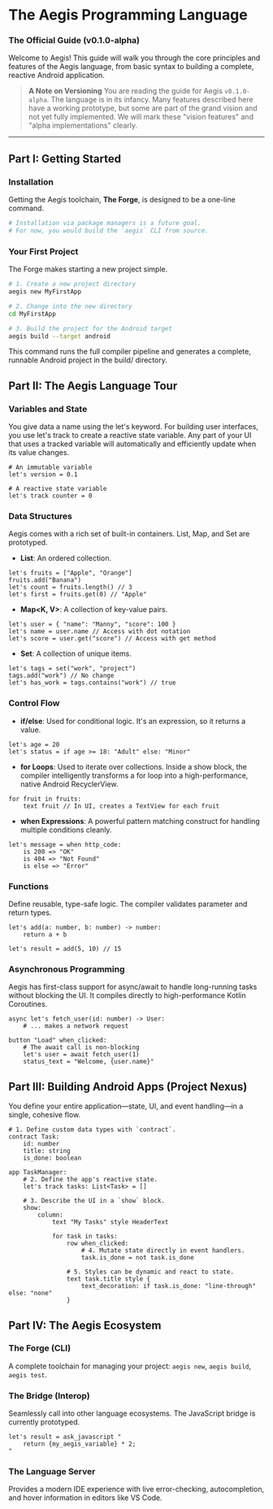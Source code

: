 
# The Aegis Programming Language
### The Official Guide (v0.1.0-alpha)

Welcome to Aegis! This guide will walk you through the core principles and features of the Aegis language, from basic syntax to building a complete, reactive Android application.

> **A Note on Versioning**
> You are reading the guide for Aegis `v0.1.0-alpha`. The language is in its infancy. Many features described here have a working prototype, but some are part of the grand vision and not yet fully implemented. We will mark these "vision features" and "alpha implementations" clearly.

---
## Part I: Getting Started

### Installation

Getting the Aegis toolchain, **The Forge**, is designed to be a one-line command.

```bash
# Installation via package managers is a future goal.
# For now, you would build the `aegis` CLI from source.
```

### Your First Project
The Forge makes starting a new project simple.
```bash
# 1. Create a new project directory
aegis new MyFirstApp

# 2. Change into the new directory
cd MyFirstApp

# 3. Build the project for the Android target
aegis build --target android
```

This command runs the full compiler pipeline and generates a complete, runnable Android project in the build/ directory.
## Part II: The Aegis Language Tour
### Variables and State
You give data a name using the let's keyword. For building user interfaces, you use let's track to create a reactive state variable. Any part of your UI that uses a tracked variable will automatically and efficiently update when its value changes.

```aegis
# An immutable variable
let's version = 0.1

# A reactive state variable
let's track counter = 0
```

### Data Structures
Aegis comes with a rich set of built-in containers. List, Map, and Set are prototyped.

* **List<T>**: An ordered collection.
```aegis
let's fruits = ["Apple", "Orange"]
fruits.add("Banana")
let's count = fruits.length() // 3
let's first = fruits.get(0) // "Apple"
```

* **Map<K, V>**: A collection of key-value pairs.
```aegis
let's user = { "name": "Manny", "score": 100 }
let's name = user.name // Access with dot notation
let's score = user.get("score") // Access with get method
```

* **Set<T>**: A collection of unique items.
```aegis
let's tags = set("work", "project")
tags.add("work") // No change
let's has_work = tags.contains("work") // true
```

### Control Flow

* **if/else**: Used for conditional logic. It's an expression, so it returns a value.
```aegis
let's age = 20
let's status = if age >= 18: "Adult" else: "Minor"
```

* **for Loops**: Used to iterate over collections. Inside a show block, the compiler intelligently transforms a for loop into a high-performance, native Android RecyclerView.
```aegis
for fruit in fruits:
    text fruit // In UI, creates a TextView for each fruit
```

* **when Expressions**: A powerful pattern matching construct for handling multiple conditions cleanly.
```aegis
let's message = when http_code:
    is 200 => "OK"
    is 404 => "Not Found"
    is else => "Error"
```

### Functions
Define reusable, type-safe logic. The compiler validates parameter and return types.

```aegis
let's add(a: number, b: number) -> number:
    return a + b

let's result = add(5, 10) // 15
```

### Asynchronous Programming
Aegis has first-class support for async/await to handle long-running tasks without blocking the UI. It compiles directly to high-performance Kotlin Coroutines.

```aegis
async let's fetch_user(id: number) -> User:
    # ... makes a network request
    
button "Load" when_clicked:
    # The await call is non-blocking
    let's user = await fetch_user(1)
    status_text = "Welcome, {user.name}"
```

## Part III: Building Android Apps (Project Nexus)
You define your entire application—state, UI, and event handling—in a single, cohesive flow.

```aegis
# 1. Define custom data types with `contract`.
contract Task:
    id: number
    title: string
    is_done: boolean

app TaskManager:
    # 2. Define the app's reactive state.
    let's track tasks: List<Task> = []
    
    # 3. Describe the UI in a `show` block.
    show:
        column:
            text "My Tasks" style HeaderText
            
            for task in tasks:
                row when_clicked:
                    # 4. Mutate state directly in event handlers.
                    task.is_done = not task.is_done
                
                # 5. Styles can be dynamic and react to state.
                text task.title style {
                    text_decoration: if task.is_done: "line-through" else: "none"
                }
```

## Part IV: The Aegis Ecosystem

### The Forge (CLI)
A complete toolchain for managing your project: `aegis new`, `aegis build`, `aegis test`.

### The Bridge (Interop)
Seamlessly call into other language ecosystems. The JavaScript bridge is currently prototyped.

```aegis
let's result = ask_javascript "
    return {my_aegis_variable} * 2;
"
```

### The Language Server
Provides a modern IDE experience with live error-checking, autocompletion, and hover information in editors like VS Code.


